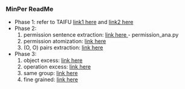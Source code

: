 ### MinPer ReadMe

- Phase 1: refer to TAIFU               [link1 here](https://github.com/happybee9494/Taifu/tree/main/Phase1ConnectServices) and [link2 here](https://github.com/2022-MinPer/2022-MinPer/blob/main/channel_api/run_fetch_channel_api_call_info.sh)
- Phase 2: 
  1. permission sentence extraction:    [link here
](https://github.com/2022-MinPer/2022-MinPer/tree/main/oauth)- permission_ana.py
  2. permission atomization:            [link here](https://github.com/2022-MinPer/2022-MinPer/tree/main/stanford_parser/atomic_operation.py)
  3. (O, O) pairs extraction:           [link here](https://github.com/2022-MinPer/2022-MinPer/blob/main/stanford_parser/atomic_operation.py#L355)
- Phase 3:
  1. object excess:                     [link here](https://github.com/2022-MinPer/2022-MinPer/tree/main/nn_overclaim)
  2. operation excess:                  [link here](https://github.com/2022-MinPer/2022-MinPer/tree/main/verb_overclaim)
  3. same group:                        [link here](https://github.com/2022-MinPer/2022-MinPer/tree/main/same_group_overclaim)
  4. fine grained:                      [link here](https://github.com/2022-MinPer/2022-MinPer/tree/main/fine_grain)


<!--- For dataset:
can refer to this                       [link](continue) -->
